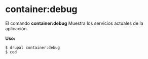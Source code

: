 # container:debug
El comando **container:debug** Muestra los servicios actuales de la aplicación.

**Uso:**
```
$ drupal container:debug 
$ cod  
```
